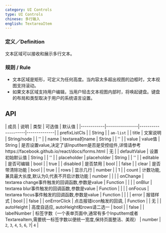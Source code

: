 ```yaml
---
category: UI Controls
type: UI Controls
chinese: 多行输入
english: TextareaItem
---
```



### 定义／Definition
文本区域可以接收和展示多行文本。

### 规则 / Rule
- 文本区域是矩形，可定义为任何高度。当内容太多超出视图的边框时，文本视图支持滚动。
- 如果文本区域支持用户编辑，当用户轻击文本视图内部时，将唤起键盘。键盘的布局和类型取决于用户的系统语言设置。


## API


| 成员        | 说明           | 类型     |     可选值        | 默认值       |
|------------|----------------|--------------------|--------------|
| prefixListCls    |         | String | |  `am-list`  |
| title    | 文案说明        | String/node |     | '' |
| name    | textarea的name        | String |  |  ''  |
| value    | value值        | String | 是否设置value,决定了该InputItem是否是受控组件,详情请参考https://facebook.github.io/react/docs/forms.html |   无  |
| defaultValue    | 设置初始默认值        | String | |  ''  |
| placeholder      | placeholder        | String |  | ''  |
| editable    | 是否可编辑        | bool | |  true  |
| disabled    | 是否禁用        | bool | |  false  |
| clear      |   是否带清除功能      | bool |   | true  |
| rows      |   显示几行      | number |     | 1 |
| count      |  计数功能,兼具最大长度,默认为0,代表不开启计数功能      | number |  |   |
| onChange    | textarea change事件触发的回调函数,参数是value | Function |   |  |
| onBlur     | textarea blur事件触发的回调函数,参数是value | Function |    | |
| onFocus    | textarea focus事件触发的回调函数,参数是value | Function |   |  |
| error       | 报错样式        | bool | |  false  |
| onErrorClick       | 点击报错icon触发的回调,        | Function | |  无  |
| autoHeight       | 高度自适应, autoHeight和rows请二选一       | bool |  | false  |
| labelNumber        | 标签字数（一个表单页面中,通常有多个InputItem或者TextareaItem,需要统一标签字数以便统一宽度,保持页面整洁、美观）        | number | `2`, `3`, `4`, `5`, `6`, `7`|  `4`  |
